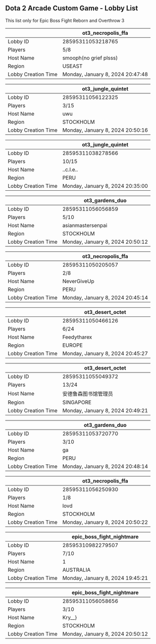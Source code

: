 ## Dota 2 Arcade Custom Game - Lobby List

This list only for Epic Boss Fight Reborn and Overthrow 3

|  | ot3_necropolis_ffa |
| ------ | ------ |
| Lobby ID | 28595311053218765 |
| Players | 5/8 |
| Host Name | smooph(no grief plsss) |
| Region | USEAST |
| Lobby Creation Time | Monday, January 8, 2024 20:47:48 |


|  | ot3_jungle_quintet |
| ------ | ------ |
| Lobby ID | 28595311056122325 |
| Players | 3/15 |
| Host Name | uwu |
| Region | STOCKHOLM |
| Lobby Creation Time | Monday, January 8, 2024 20:50:16 |


|  | ot3_jungle_quintet |
| ------ | ------ |
| Lobby ID | 28595311038278566 |
| Players | 10/15 |
| Host Name | ..c.I.e.. |
| Region | PERU |
| Lobby Creation Time | Monday, January 8, 2024 20:35:00 |


|  | ot3_gardens_duo |
| ------ | ------ |
| Lobby ID | 28595311056056859 |
| Players | 5/10 |
| Host Name | asianmastersenpai |
| Region | STOCKHOLM |
| Lobby Creation Time | Monday, January 8, 2024 20:50:12 |


|  | ot3_necropolis_ffa |
| ------ | ------ |
| Lobby ID | 28595311050205057 |
| Players | 2/8 |
| Host Name | NeverGiveUp |
| Region | PERU |
| Lobby Creation Time | Monday, January 8, 2024 20:45:14 |


|  | ot3_desert_octet |
| ------ | ------ |
| Lobby ID | 28595311050466126 |
| Players | 6/24 |
| Host Name | Feedytharex |
| Region | EUROPE |
| Lobby Creation Time | Monday, January 8, 2024 20:45:27 |


|  | ot3_desert_octet |
| ------ | ------ |
| Lobby ID | 28595311055049372 |
| Players | 13/24 |
| Host Name | 安德鲁森图书馆管理员 |
| Region | SINGAPORE |
| Lobby Creation Time | Monday, January 8, 2024 20:49:21 |


|  | ot3_gardens_duo |
| ------ | ------ |
| Lobby ID | 28595311053720770 |
| Players | 3/10 |
| Host Name | ga |
| Region | PERU |
| Lobby Creation Time | Monday, January 8, 2024 20:48:14 |


|  | ot3_necropolis_ffa |
| ------ | ------ |
| Lobby ID | 28595311056250930 |
| Players | 1/8 |
| Host Name | lovd |
| Region | STOCKHOLM |
| Lobby Creation Time | Monday, January 8, 2024 20:50:22 |


|  | epic_boss_fight_nightmare |
| ------ | ------ |
| Lobby ID | 28595310982279507 |
| Players | 7/10 |
| Host Name | 1 |
| Region | AUSTRALIA |
| Lobby Creation Time | Monday, January 8, 2024 19:45:21 |


|  | epic_boss_fight_nightmare |
| ------ | ------ |
| Lobby ID | 28595311056058656 |
| Players | 3/10 |
| Host Name | Kry__} |
| Region | STOCKHOLM |
| Lobby Creation Time | Monday, January 8, 2024 20:50:12 |


